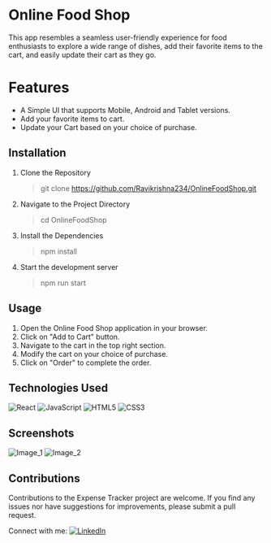 # Online Food Shop

This app resembles a seamless user-friendly experience for food enthusiasts to explore a wide range of dishes, add their favorite items to the cart, and easily update their cart as they go.

# Features
- A Simple UI that supports Mobile, Android and Tablet versions.
- Add your favorite items to cart.
- Update your Cart based on your choice of purchase.

## Installation
1) Clone the Repository
	> git clone https://github.com/Ravikrishna234/OnlineFoodShop.git
2) Navigate to the Project Directory
	> cd OnlineFoodShop
3) Install the Dependencies
	> npm install
4) Start the development server
	> npm run start

## Usage
1. Open the Online Food Shop application in your browser.
2. Click on "Add to Cart" button.
3. Navigate to the cart in the top right section.
4. Modify the cart on your choice of purchase.
5. Click on "Order" to complete the order.

## Technologies Used

![React](https://img.shields.io/badge/react-%2320232a.svg?style=for-the-badge&logo=react&logoColor=%2361DAFB) ![JavaScript](https://img.shields.io/badge/javascript-%23323330.svg?style=for-the-badge&logo=javascript&logoColor=%23F7DF1E) ![HTML5](https://img.shields.io/badge/html5-%23E34F26.svg?style=for-the-badge&logo=html5&logoColor=white) ![CSS3](https://img.shields.io/badge/css3-%231572B6.svg?style=for-the-badge&logo=css3&logoColor=white) 

## Screenshots
![Image_1](https://github.com/Ravikrishna234/OnlineFoodShop/assets/41903289/96fe9f68-9f90-40b1-8460-3d250df5a09a)
![Image_2](https://github.com/Ravikrishna234/OnlineFoodShop/assets/41903289/c0f25a8c-0bdf-46c0-b183-19c7e243cf69)

## Contributions
Contributions to the Expense Tracker project are welcome. If you find any issues nor have suggestions for improvements, please submit a pull request.

Connect with me: 
[![LinkedIn](https://img.shields.io/badge/linkedin-%230077B5.svg?style=for-the-badge&logo=linkedin&logoColor=white)](https://www.linkedin.com/in/dontula-ravikrishna-905722165/)
